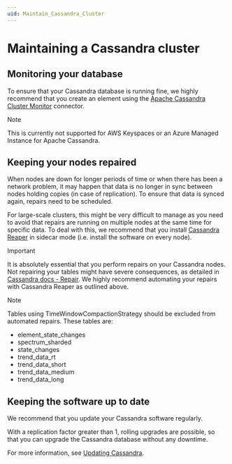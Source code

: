 ```yaml
---
uid: Maintain_Cassandra_Cluster
---
```


# Maintaining a Cassandra cluster

## Monitoring your database

To ensure that your Cassandra database is running fine, we highly recommend that you create an element using the [Apache Cassandra Cluster Monitor](https://catalog.dataminer.services/result/driver/7500) connector.

> [!NOTE]
> This is currently not supported for AWS Keyspaces or an Azure Managed Instance for Apache Cassandra.

## Keeping your nodes repaired

When nodes are down for longer periods of time or when there has been a network problem, it may happen that data is no longer in sync between nodes holding copies (in case of replication). To ensure that data is synced again, repairs need to be scheduled.

For large-scale clusters, this might be very difficult to manage as you need to avoid that repairs are running on multiple nodes at the same time for specific data. To deal with this, we recommend that you install [Cassandra Reaper](http://cassandra-reaper.io/) in sidecar mode (i.e. install the software on every node).

>[!IMPORTANT]
> It is absolutely essential that you perform repairs on your Cassandra nodes. Not repairing your tables might have severe consequences, as detailed in [Cassandra docs - Repair](https://cassandra.apache.org/doc/4.0/cassandra/operating/repair.html). We highly recommend automating your repairs with Cassandra Reaper as outlined above.

> [!NOTE]
> Tables using TimeWindowCompactionStrategy should be excluded from automated repairs. These tables are:
> - element_state_changes
> - spectrum_sharded
> - state_changes
> - trend_data_rt
> - trend_data_short
> - trend_data_medium
> - trend_data_long

## Keeping the software up to date

We recommend that you update your Cassandra software regularly.

With a replication factor greater than 1, rolling upgrades are possible, so that you can upgrade the Cassandra database without any downtime.

For more information, see [Updating Cassandra](xref:Cassandra_updating).
